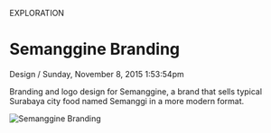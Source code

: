 <p class="type">EXPLORATION</p>

# Semanggine Branding

<p class="meta">Design  /  Sunday, November 8, 2015 1:53:54pm</p>

Branding and logo design for Semanggine, a brand that sells typical Surabaya city food named Semanggi in a more modern format.

![Semanggine Branding](https://farooq-agent.web.app/assets/images/works/large/YpXEsVUX_work_image.jpg)
